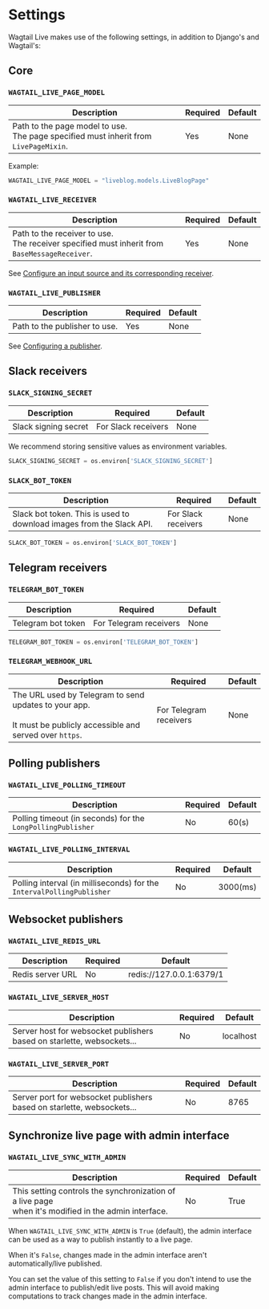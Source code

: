 # Settings

Wagtail Live makes use of the following settings, in addition to Django's and Wagtail's:

## Core
### `WAGTAIL_LIVE_PAGE_MODEL`
| Description                                                                              | Required | Default |
|------------------------------------------------------------------------------------------|----------|---------|
| Path to the page model to use. <br>The page specified must inherit from `LivePageMixin`. | Yes      | None    |

Example:
```python
WAGTAIL_LIVE_PAGE_MODEL = "liveblog.models.LiveBlogPage"
```

### `WAGTAIL_LIVE_RECEIVER`
| Description                                                                                      | Required | Default |
|--------------------------------------------------------------------------------------------------|----------|---------|
| Path to the receiver to use. <br>The receiver specified must inherit from `BaseMessageReceiver`. | Yes      | None    |

See [Configure an input source and its corresponding receiver](../getting_started/tutorial.md#configure-an-input-source-and-its-corresponding-receiver).


### `WAGTAIL_LIVE_PUBLISHER`
| Description                   | Required | Default |
|-------------------------------|----------|---------|
| Path to the publisher to use. | Yes      | None    |

See [Configuring a publisher](../getting_started/tutorial.md#configuring-a-publisher).

## Slack receivers
### `SLACK_SIGNING_SECRET`
| Description          | Required            | Default |
|----------------------|---------------------|---------|
| Slack signing secret | For Slack receivers | None    |

We recommend storing sensitive values as environment variables.
```python
SLACK_SIGNING_SECRET = os.environ['SLACK_SIGNING_SECRET']
```

### `SLACK_BOT_TOKEN`
| Description                                                   | Required            | Default |
|---------------------------------------------------------------|---------------------|---------|
| Slack bot token. This is used to download images from the Slack API. | For Slack receivers | None    |

```python
SLACK_BOT_TOKEN = os.environ['SLACK_BOT_TOKEN']
```

## Telegram receivers
### `TELEGRAM_BOT_TOKEN`
| Description        | Required               | Default |
|--------------------|------------------------|---------|
| Telegram bot token | For Telegram receivers | None    |

```python
TELEGRAM_BOT_TOKEN = os.environ['TELEGRAM_BOT_TOKEN']
```

### `TELEGRAM_WEBHOOK_URL`
| Description                                                                                                           | Required               | Default |
|-----------------------------------------------------------------------------------------------------------------------|------------------------|---------|
| The URL used by Telegram to send updates to your app.<br><br>It must be publicly accessible and served over `https`. | For Telegram receivers | None    |

## Polling publishers
### `WAGTAIL_LIVE_POLLING_TIMEOUT`
| Description                                                 | Required | Default |
|-------------------------------------------------------------|----------|---------|
| Polling timeout (in seconds) for the `LongPollingPublisher` | No       | 60(s)   |

### `WAGTAIL_LIVE_POLLING_INTERVAL`
| Description                                                           | Required | Default  |
|-----------------------------------------------------------------------|----------|----------|
| Polling interval (in milliseconds) for the `IntervalPollingPublisher` | No       | 3000(ms) |

## Websocket publishers
### `WAGTAIL_LIVE_REDIS_URL`
| Description      | Required | Default                  |
|------------------|----------|--------------------------|
| Redis server URL | No       | redis://127.0.0.1:6379/1 |

### `WAGTAIL_LIVE_SERVER_HOST`
| Description                                                            | Required | Default   |
|------------------------------------------------------------------------|----------|-----------|
| Server host for websocket publishers based on starlette, websockets... | No       | localhost |

### `WAGTAIL_LIVE_SERVER_PORT`
| Description                                                            | Required | Default |
|------------------------------------------------------------------------|----------|---------|
| Server port for websocket publishers based on starlette, websockets... | No       | 8765    |

## Synchronize live page with admin interface
### `WAGTAIL_LIVE_SYNC_WITH_ADMIN`
| Description                                                                                             | Required | Default |
|---------------------------------------------------------------------------------------------------------|----------|---------|
| This setting controls the synchronization of a live page <br>when it's modified in the admin interface. | No       | True    |

When `WAGTAIL_LIVE_SYNC_WITH_ADMIN` is `True` (default), the admin interface can be used as a way to publish instantly to a live page.

When it's `False`, changes made in the admin interface aren't automatically/live published. 

You can set the value of this setting to `False` if you don't intend to use the admin interface to publish/edit live posts. This will avoid making computations to track changes made in the admin interface.
